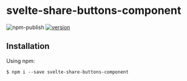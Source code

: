 # svelte-share-buttons-component

![npm-publish](https://github.com/pchynoweth/svelte-share-buttons-component/workflows/npm-publish/badge.svg)
[![version](https://img.shields.io/npm/v/svelte-share-buttons-component.svg?style=flat-square)](http://npm.im/svelte-share-buttons-component)

## Installation

Using npm:
```
$ npm i --save svelte-share-buttons-component
```
